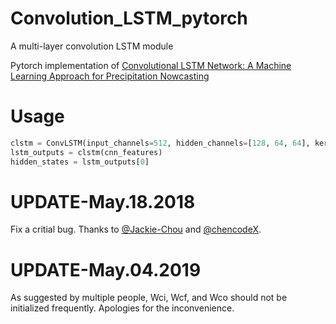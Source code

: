 # Convolution_LSTM_pytorch

A multi-layer convolution LSTM  module

Pytorch implementation of  [Convolutional LSTM Network: A Machine Learning Approach for Precipitation Nowcasting](https://arxiv.org/abs/1506.04214)


# Usage
```python
clstm = ConvLSTM(input_channels=512, hidden_channels=[128, 64, 64], kernel_size=5, step=9, effective_step=[2, 4, 8])
lstm_outputs = clstm(cnn_features)
hidden_states = lstm_outputs[0]
```

# UPDATE-May.18.2018
Fix a critial bug. Thanks to [@Jackie-Chou](https://github.com/Jackie-Chou) and [@chencodeX](https://github.com/chencodeX).

# UPDATE-May.04.2019
As suggested by multiple people, Wci, Wcf, and Wco should not be initialized frequently.
Apologies for the inconvenience.
